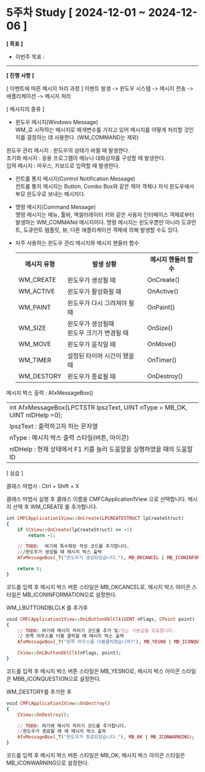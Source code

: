 # 5주차 Study [ 2024-12-01 ~ 2024-12-06 ]

**[ 목표 ]**
- 이번주 목표 : 
-----

**[ 진행 사항 ]**

[ 이벤트에 따른 메시지 처리 과정 ]
이벤트 발생 -> 윈도우 시스템 -> 메시지 전송 -> 애플리케이션 -> 메시지 처리

[ 메시지의 종류 ]
* 윈도우 메시지(Windows Message)<br>
WM_로 시작하는 메시지로 매개변수를 가지고 있어 메시지를 어떻게 처리할 것인지를 결정하는 데 사용한다. (WM_COMMAND는 제외)

윈도우 관리 메시지 : 윈도우의 상태가 바뀔 때 발생한다.<br>
초기화 메시지 : 응용 프로그램이 메뉴나 대화상자를 구성할 때 발생한다.<br>
입력 메시지 : 마우스, 키보드로 입력할 때 발생한다.<br>

* 컨트롤 통지 메시지(Control Notification Message)<br>
컨트롤 통지 메시지는 Button, Combo Box와 같은 제어 객체나 자식 윈도우에서 부모 윈도우로 보내는 메시지다.

* 명령 메시지(Command Message)<br>
명령 메시지는 메뉴, 툴바, 액셀러레이터 키와 같은 사용자 인터페이스 객체로부터 발생하는 WM_COMMANd 메시지이다. 명령 메시지는 윈도우뿐만 아니라 도큐먼트, 도큐먼트 탬플릿, 뷰, 다른 애플리케이션 객체에 의해 발생할 수도 있다.

* 자주 사용하는 윈도우 관리 메시지와 메시지 핸들러 함수
  <table>
    <tr>
      <th scope="col">메시지 유형</td>
      <th scope="col">발생 상황</td>
      <th scope="col">메시지 핸들러 함수</td>
    </tr>
    <tr>
      <td>WM_CREATE</td>
      <td>윈도우가 생성될 때</td>
      <td>OnCreate()</td>
    </tr>
    <tr>
      <td>WM_ACTIVE</td>
      <td>윈도우가 활성화될 때</td>
      <td>OnActive()</td>
    </tr>
    <tr>
      <td>WM_PAINT</td>
      <td>윈도우가 다시 그려져야 될 때</td>
      <td>OnPaint()</td>
    </tr>
    <tr>
      <td>WM_SIZE</td>
      <td>윈도우가 생성될때<br>윈도우 크기가 변경될 때</td>
      <td>OnSize()</td>
    </tr>
    <tr>
      <td>WM_MOVE</td>
      <td>윈도우가 움직일 때</td>
      <td>OnMove()</td>
    </tr>
    <tr>
      <td>WM_TIMER</td>
      <td>설정된 타이머 시간이 됐을 때</td>
      <td>OnTimer()</td>
    </tr>
    <tr>
      <td>WM_DESTORY</td>
      <td>윈도우가 종료될 때</td>
      <td>OnDestroy()</td>
    </tr>
  </table>

메시지 박스 출력 : AfxMessageBox()

<table>
  <tr>
    <td>
      int AfxMessageBox(LPCTSTR lpszText, UINT nType = MB_OK, UINT nIDHelp =0);
    </td>
  </tr>
  <tr>
      <td>
      lpszText : 출력하고자 하는 문자열</td>
      </td>
    </tr>
  <tr>
    <td>
      nType : 메시지 박스 출력 스타일(버튼, 아이콘)
    </td>
  </tr>
  <tr>
    <td>
      nIDHelp : 현재 상태에서 F1 키를 눌러 도움말을 실행하였을 때의 도움말 ID
    </td>
  </tr>
</table>

[ 실습 ]

클래스 마법사 : Ctrl + Shift + X

클래스 마법사 실행 후 클래스 이름을 CMFCApplication1View 으로 선택합니다.
메시지 선택 후 WM_CREATE 를 추가합니다.

```ruby
int CMFCApplication1View::OnCreate(LPCREATESTRUCT lpCreateStruct)
{
	if (CView::OnCreate(lpCreateStruct) == -1)
		return -1;

	// TODO:  여기에 특수화된 작성 코드를 추가합니다.
	///윈도우가 생성될 때 메시지 박스 출력
	AfxMessageBox(_T("윈도우가 생성되었습니다."), MB_OKCANCEL | MB_ICONINFORMATION);

	return 0;
}
```
코드를 입력 후 메시지 박스 버튼 스타일은 MB_OKCANCEL로, 메시지 박스 아이콘 스타일은 MB_ICONINFORMATION으로 설정한다.

WM_LBUTTONDBLCLK 를 추가후
```ruby
void CMFCApplication1View::OnLButtonDblClk(UINT nFlags, CPoint point)
{
	// TODO: 여기에 메시지 처리기 코드를 추가 및/또는 기본값을 호출합니다.
	// 왼쪽 마우스를 더블 클릭할 때 메시지 박스 출력
	AfxMessageBox(_T("왼쪽 마우스를 더블클릭했습니까?"), MB_YESNO | MB_ICONQUESTION);

	CView::OnLButtonDblClk(nFlags, point);
}
```
코드를 입력 후 메시지 박스 버튼 스타일은 MB_YESNO로, 메시지 박스 아이콘 스타일은 MBB_ICONQUESTION으로 설정한다.

WM_DESTORY를 추가한 후
```ruby
void CMFCApplication1View::OnDestroy()
{
	CView::OnDestroy();

	// TODO: 여기에 메시지 처리기 코드를 추가합니다.
	//윈도우가 종료될 때 때 메시지 박스 출력
	AfxMessageBox(_T("윈도우가 종료되었습니다."), MB_OK | MB_ICONWARNING);
}
```
코드를 입력 후 메시지 박스 버튼 스타일은 MB_OK, 메시지 박스 아이콘 스타일은 MB_ICONWARNING으로 설정한다.

